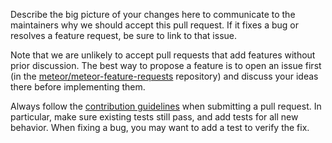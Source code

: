 Describe the big picture of your changes here to communicate to the maintainers why we should accept this pull request. If it fixes a bug or resolves a feature request, be sure to link to that issue.

Note that we are unlikely to accept pull requests that add features without prior discussion. The best way to propose a feature is to open an issue first (in the [meteor/meteor-feature-requests](https://github.com/meteor/meteor-feature-requests/issues) repository) and discuss your ideas there before implementing them.

Always follow the [contribution guidelines](https://github.com/meteor/meteor/blob/devel/Contributing.md) when submitting a pull request. In particular, make sure existing tests still pass, and add tests for all new behavior. When fixing a bug, you may want to add a test to verify the fix.
